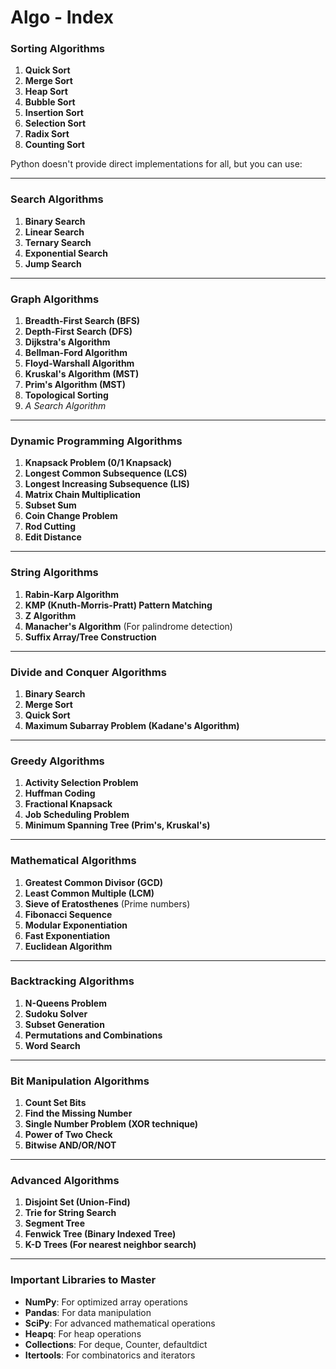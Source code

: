 # Algo - Index

### **Sorting Algorithms**

1. **Quick Sort**
2. **Merge Sort**
3. **Heap Sort**
4. **Bubble Sort**
5. **Insertion Sort**
6. **Selection Sort**
7. **Radix Sort**
8. **Counting Sort**

Python doesn't provide direct implementations for all, but you can use:

---

### **Search Algorithms**

1. **Binary Search**
2. **Linear Search**
3. **Ternary Search**
4. **Exponential Search**
5. **Jump Search**

---

### **Graph Algorithms**

1. **Breadth-First Search (BFS)**
2. **Depth-First Search (DFS)**
3. **Dijkstra's Algorithm**
4. **Bellman-Ford Algorithm**
5. **Floyd-Warshall Algorithm**
6. **Kruskal's Algorithm (MST)**
7. **Prim's Algorithm (MST)**
8. **Topological Sorting**
9. *A Search Algorithm*

---

### **Dynamic Programming Algorithms**

1. **Knapsack Problem (0/1 Knapsack)**
2. **Longest Common Subsequence (LCS)**
3. **Longest Increasing Subsequence (LIS)**
4. **Matrix Chain Multiplication**
5. **Subset Sum**
6. **Coin Change Problem**
7. **Rod Cutting**
8. **Edit Distance**

---

### **String Algorithms**

1. **Rabin-Karp Algorithm**
2. **KMP (Knuth-Morris-Pratt) Pattern Matching**
3. **Z Algorithm**
4. **Manacher's Algorithm** (For palindrome detection)
5. **Suffix Array/Tree Construction**

---

### **Divide and Conquer Algorithms**

1. **Binary Search**
2. **Merge Sort**
3. **Quick Sort**
4. **Maximum Subarray Problem (Kadane's Algorithm)**

---

### **Greedy Algorithms**

1. **Activity Selection Problem**
2. **Huffman Coding**
3. **Fractional Knapsack**
4. **Job Scheduling Problem**
5. **Minimum Spanning Tree (Prim's, Kruskal's)**

---

### **Mathematical Algorithms**

1. **Greatest Common Divisor (GCD)**
2. **Least Common Multiple (LCM)**
3. **Sieve of Eratosthenes** (Prime numbers)
4. **Fibonacci Sequence**
5. **Modular Exponentiation**
6. **Fast Exponentiation**
7. **Euclidean Algorithm**

---

### **Backtracking Algorithms**

1. **N-Queens Problem**
2. **Sudoku Solver**
3. **Subset Generation**
4. **Permutations and Combinations**
5. **Word Search**

---

### **Bit Manipulation Algorithms**

1. **Count Set Bits**
2. **Find the Missing Number**
3. **Single Number Problem (XOR technique)**
4. **Power of Two Check**
5. **Bitwise AND/OR/NOT**

---

### **Advanced Algorithms**

1. **Disjoint Set (Union-Find)**
2. **Trie for String Search**
3. **Segment Tree**
4. **Fenwick Tree (Binary Indexed Tree)**
5. **K-D Trees (For nearest neighbor search)**

---

### **Important Libraries to Master**

- **NumPy**: For optimized array operations
- **Pandas**: For data manipulation
- **SciPy**: For advanced mathematical operations
- **Heapq**: For heap operations
- **Collections**: For deque, Counter, defaultdict
- **Itertools**: For combinatorics and iterators